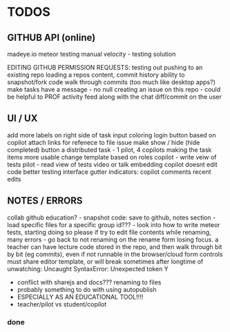 TODOS
=====

## GITHUB API (online)

madeye.io
meteor testing manual
velocity - testing solution

EDITING GITHUB PERMISSION REQUESTS:
testing out pushing to an existing repo
loading a repos content, commit history
ability to snapshot/fork code
walk through commits (too much like desktop apps?)
make tasks have a message - no null
creating an issue on this repo - could be helpful to PROF
activity feed along with the chat
diff/commit on the user

## UI / UX

add more labels on right side of task input
coloring login button based on copilot
attach links for refenece to file issue
make show / hide (hide completed) button
a distributed task - 1 pilot, 4 copilots
making the task items more usable
change template based on roles
copilot - write veiw of tests
pilot - read view of tests
video or talk embedding
copilot doesnt edit code
better testing interface
gutter indicators:
    copilot comments
    recent edits

## NOTES / ERRORS

collab github education? - snapshot code: save to github, notes section - load
specific files for a specific group id??? - look into how to write meteor
tests, starting doing so please if try to edit file contents while renaming,
many errors - go back to not renaming on the rename form losing focus. a
teacher can have lecture code stored in the repo, and then walk through bit by
bit (eg commits), even if not runnable in the browser/cloud form controls must
share editor template, or will break sometimes after longtime of unwatching:
Uncaught SyntaxError: Unexpected token Y

- conflict with sharejs and docs??? renaming to files
- probably something to do with using autopublish
- ESPECIALLY AS AN EDUCATIONAL TOOL!!!!
- teacher/pilot vs student/copilot

### done

<!--
removing login with email (just github)
have a link to rename or edit the project files...
looking at roles, changing editing profiles
make login info pop to the left | align it right
deleting and renaming button (NOW DOES) work
chat: only show initials for briefness?
github integration
make message box look nicer
remove autopublish, p/s specific datasets
have partially curved border, lower ace
make prompt to open new file on close
color rename/delete buttons on hover
if no files yet, say clicknew in list
squash preforked git history
make the chat list nicer
insert a better glyph for the current file
make settings panel info boex success?
tabbed user interface - elseif in meteor?
or rather how to do some routing in meteor
clicking on a file should go to edit tab
just make rename field focus a function
when make a newfile, autofocus rename
autofocus namefield on rename
clean up css duplication rules
option to pick roles
basic roles management
-->
